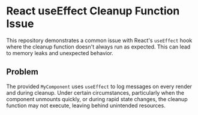 # React useEffect Cleanup Function Issue

This repository demonstrates a common issue with React's `useEffect` hook where the cleanup function doesn't always run as expected.  This can lead to memory leaks and unexpected behavior.

## Problem
The provided `MyComponent` uses `useEffect` to log messages on every render and during cleanup.  Under certain circumstances, particularly when the component unmounts quickly, or during rapid state changes, the cleanup function may not execute, leaving behind unintended resources.